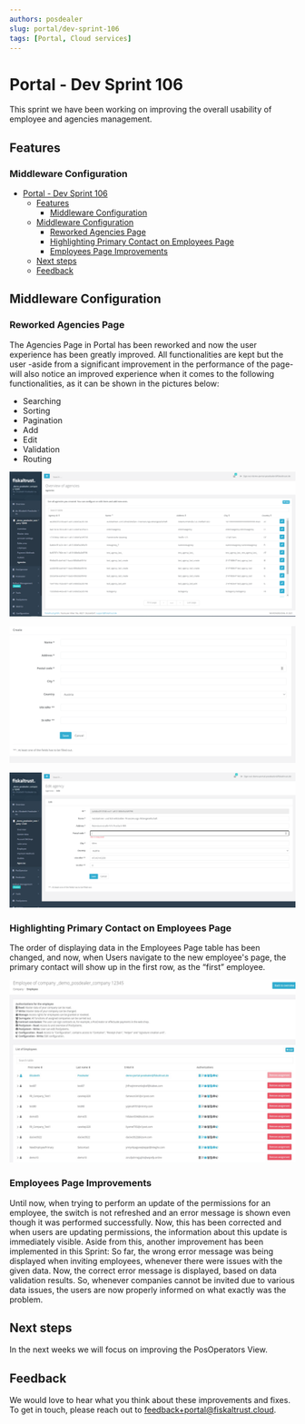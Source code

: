 ```yaml
---
authors: posdealer
slug: portal/dev-sprint-106
tags: [Portal, Cloud services]
---
```


# Portal - Dev Sprint 106
This sprint we have been working on improving the overall usability of employee and agencies management.

<!--truncate-->

## Features

### Middleware Configuration

- [Portal - Dev Sprint 106](#portal---dev-sprint-106)
  - [Features](#features)
    - [Middleware Configuration](#middleware-configuration)
  - [Middleware Configuration](#middleware-configuration-1)
    - [Reworked Agencies Page](#reworked-agencies-page)
    - [Highlighting Primary Contact on Employees Page](#highlighting-primary-contact-on-employees-page)
    - [Employees Page Improvements](#employees-page-improvements)
  - [Next steps](#next-steps)
  - [Feedback](#feedback)

## Middleware Configuration

### Reworked Agencies Page

The Agencies  Page in Portal has been reworked and now the user experience has been greatly improved. All functionalities are kept but the user -aside from a significant improvement in the performance of the page- will also notice an improved experience when it comes to the following functionalities, as it can be shown in the pictures below:
- Searching
- Sorting
- Pagination
- Add
- Edit
- Validation
- Routing

![agencies-overview](images/sprint-106/agencies-overview.png)


![create-agency](images/sprint-106/create-agency.png)


![edit-agency](images/sprint-106/edit-agency.png)


### Highlighting Primary Contact on Employees Page

The order of displaying data in the Employees Page table has been changed, and now, when Users navigate to the new employee's page, the primary contact will show up in the first row, as the “first” employee. 

![employees](images/sprint-106/employees.png)

### Employees Page Improvements

Until now, when trying to perform an update of the permissions for an employee, the switch is not refreshed and an error message is shown even though it was performed successfully. Now, this has been corrected and when users are updating permissions, the information about this update is immediately visible.
Aside from this, another improvement has been implemented in this Sprint:
So far, the wrong error message was being displayed when inviting employees, whenever there were issues with the given data. Now, the correct error message is displayed, based on data validation results. So, whenever companies cannot be invited due to various data issues, the users are now properly informed on what exactly was the problem.

## Next steps
In the next weeks we will focus on improving the PosOperators View.

## Feedback
We would love to hear what you think about these improvements and fixes. To get in touch, please reach out to [feedback+portal@fiskaltrust.cloud](mailto:feedback+portal@fiskaltrust.cloud).

